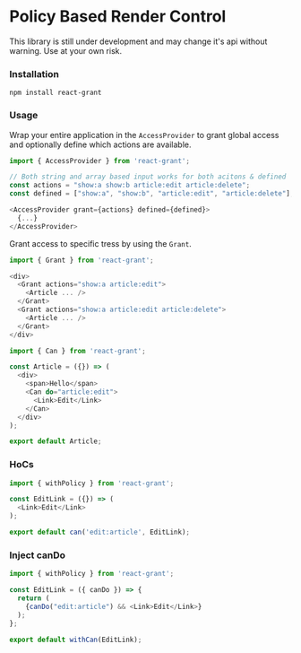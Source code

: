 # Policy Based Render Control

This library is still under development and may change it's api without warning. Use at your own risk.

### Installation

```
npm install react-grant
```

### Usage

Wrap your entire application in the `AccessProvider` to grant global access
and optionally define which actions are available.

```js
import { AccessProvider } from 'react-grant';

// Both string and array based input works for both acitons & defined
const actions = "show:a show:b article:edit article:delete";
const defined = ["show:a", "show:b", "article:edit", "article:delete"];

<AccessProvider grant={actions} defined={defined}>
  {...}
</AccessProvider>
```

Grant access to specific tress by using the `Grant`.

```js
import { Grant } from 'react-grant';

<div>
  <Grant actions="show:a article:edit">
    <Article ... />
  </Grant>
  <Grant actions="show:a article:edit article:delete">
    <Article ... />
  </Grant>
</div>
```


```js
import { Can } from 'react-grant';

const Article = ({}) => (
  <div>
    <span>Hello</span>
    <Can do="article:edit">
      <Link>Edit</Link>
    </Can>
  </div>
);

export default Article;
```

### HoCs
```js
import { withPolicy } from 'react-grant';

const EditLink = ({}) => (
  <Link>Edit</Link>
);

export default can('edit:article', EditLink);
```

### Inject canDo
```js
import { withPolicy } from 'react-grant';

const EditLink = ({ canDo }) => {
  return (
    {canDo("edit:article") && <Link>Edit</Link>}
  );
};

export default withCan(EditLink);
```